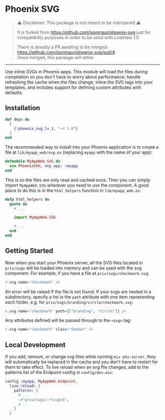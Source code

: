 # Phoenix SVG

> ⚠️ Disclaimer: This package is not meant to be maintained ⚠️
>
> It is forked from https://github.com/jsonmaur/phoenix-svg just for compatibility purposes in order to be used with LiveView 1.0
>
> There is already a PR awaiting to be merged: https://github.com/jsonmaur/phoenix-svg/pull/4  
> Once merged, this package will retire.
---

Use inline SVGs in Phoenix apps. This module will load the files during compilation so you don't have to worry about performance, handle refreshing the cache when the files change, inline the SVG tags into your templates, and includes support for defining custom attributes with defaults.

## Installation

```elixir
def deps do
  [
    {:phoenix_svg_lv_1, "~> 1.0"}
  ]
end
```

The recommended way to install into your Phoenix application is to create a file at `lib/myapp_web/svg.ex` (replacing `myapp` with the name of your app):

```elixir
defmodule MyAppWeb.SVG do
  use PhoenixSVG, otp_app: :myapp
end
```

This is so the files are only read and cached once. Then you can simply import `MyAppWeb.SVG` wherever you need to use the component. A good place to do this is in the `html_helpers` function in `lib/myapp_web.ex`:

```elixir
defp html_helpers do
  quote do
    # ...

    import MyAppWeb.SVG

    # ...
  end
end
```

## Getting Started

Now when you start your Phoenix server, all the SVG files located in `priv/svgs` will be loaded into memory and can be used with the svg component. For example, if you have a file at `priv/svgs/checkmark.svg`:

```heex
<.svg name="checkmark" />
```

An error will be raised if the file is not found. If your svgs are nested in a subdirectory, specify a list in the `path` attribute with one item representing each folder. e.g. for `priv/svgs/branding/circle/checkmark.svg`:

```heex
<.svg name="checkmark" path={["branding", "circle"]} />
```

Any attributes defined will be passed through to the `<svg>` tag:

```heex
<.svg name="checkmark" class="foobar" />
```

## Local Development

If you add, remove, or change svg files while running `mix phx.server`, they will automatically be replaced in the cache and you don't have to restart for them to take effect. To live reload when an svg file changes, add to the patterns list of the Endpoint config in `config/dev.exs`:

```elixir
config :myapp, MyAppWeb.Endpoint,
  live_reload: [
    patterns: [
      # ...
      ~r"priv/svgs/.*(svg)$",
      # ...
    ]
  ]
```
